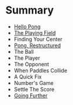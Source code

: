 # Summary

* [Hello Pong](README.adoc)
* [The Playing Field](playing-field/README.adoc)
* Finding Your Center
* [Pong, Restructured](restructured/README.adoc)
* The Ball
* The Player
* The Opponent
* When Paddles Collide
* A Quick Fix
* Number's Game
* Settle The Score
* [Going Further](going-further/README.adoc)

